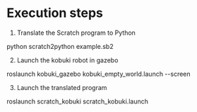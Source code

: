 # Execution steps

1. Translate the Scratch program to Python

 python scratch2python example.sb2
  
2. Launch the kobuki robot in gazebo

 roslaunch kobuki_gazebo kobuki_empty_world.launch --screen

3. Launch the translated program

 roslaunch scratch_kobuki scratch_kobuki.launch
